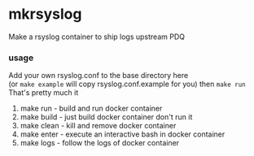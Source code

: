 # mkrsyslog
Make a rsyslog container to ship logs upstream PDQ

### usage

Add your own rsyslog.conf to the base directory here \
(or `make example` will copy rsyslog.conf.example for you) 
then `make run`
That's pretty much it

 1. make run - build and run docker container
 2. make build - just build docker container don't run it
 3. make clean - kill and remove docker container
 4. make enter - execute an interactive bash in docker container
 3. make logs - follow the logs of docker container
